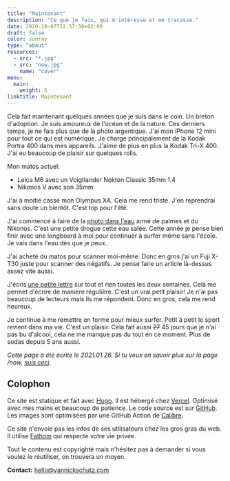 ```yaml
---
title: "Maintenant"
description: "Ce que je fais, qui m'intéresse et me tracasse."
date: 2020-10-07T12:57:50+02:00
draft: false
color: sunray
type: "about"
resources:
  - src: "*.jpg"
  - src: "now.jpg"
    name: "cover"
menu:
  main:
    weight: 5
linktitle: Maintenant
---
```


Cela fait maintenant quelques années que je suis dans le coin. Un breton d'adoption.
Je suis amoureux de l'océan et de la nature. Ces derniers temps, je ne fais plus que de la photo argentique. J'ai mon iPhone 12 mini pour tout ce qui est numérique. Je charge principalement de la Kodak Portra 400 dans mes appareils. J'aime de plus en plus la Kodak Tri-X 400. J'ai eu beaucoup de plaisir sur quelques rolls.

Mon matos actuel:
- Leica M6 avec un Voigtlander Nokton Classic 35mm 1.4
- Nikonos V avec son 35mm

J'ai à moitié cassé mon Olympus XA. Cela me rend triste. J'en reprendrai sans doute un bientôt. C'est top pour l'été.

J'ai commencé à faire de la [photo dans l'eau](/nikonos-glaz) armé de palmes et du Nikonos. C'est une petite drogue cette eau salée. Cette année je pense bien finir avec une longboard à moi pour continuer à surfer même sans l'école. Je vais dans l'eau dès que je peux.

J'ai acheté du matos pour scanner moi-même. Donc en gros j'ai un Fuji X-T30 juste pour scanner des négatifs. Je pense faire un article là-dessus assez vite aussi.

J'écris [une petite lettre](/bonjour) sur tout et rien toutes les deux semaines. Cela me permet d'écrire de manière régulière. C'est un vrai petit plaisir! Je n'ai pas beaucoup de lecteurs mais ils me répondent. Donc en gros, cela me rend heureux.

Je continue à me remettre en forme pour mieux surfer. Petit à petit le sport revient dans ma vie. C'est un plaisir. Cela fait aussi ~~27~~ 45 jours que je n'ai pas bu d'alcool, cela ne me manque pas du tout en ce moment. Plus de sodas depuis 5 ans aussi. 


*Cette page a été écrite le 2021.01.26. Si tu veux en savoir plus sur la page /now, [suis ceci](https://nownownow.com/about).*

## Colophon

Ce site est statique et fait avec [Hugo](https://gohugo.io). Il est hébergé chez [Vercel](https://vercel.co). Optimisé avec mes mains et beaucoup de patience. Le code source est sur [GitHub](https://github.com/ys/bonjour). Les images sont optimisées par une GitHub Action de [Calibre](https://calibreapp.com/blog/compress-images-in-prs).

Ce site n'envoie pas les infos de ses utilisateurs chez les gros gras du web. Il utilise [Fathom](https://usefathom.com/ref/NLCJTH) qui respecte votre vie privée. 

Tout le contenu est copyrighté mais n'hésitez pas à demander si vous voulez le réutiliser, on trouvera un moyen.

**Contact:** [hello@yannickschutz.com](mailto://hello@yannickschutz.com)

